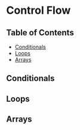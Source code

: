 # Control Flow


## Table of Contents <!-- omit in toc -->

- [Conditionals](#conditionals)
- [Loops](#loops)
- [Arrays](#arrays)


## Conditionals


## Loops


## Arrays
